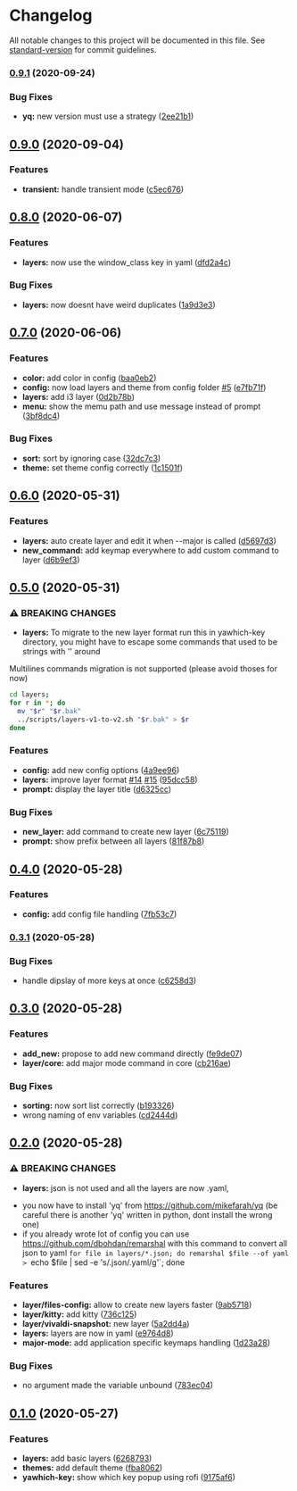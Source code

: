 # Changelog

All notable changes to this project will be documented in this file. See [standard-version](https://github.com/conventional-changelog/standard-version) for commit guidelines.

### [0.9.1](https://github.com/adelin-b/yawhich-key/compare/v0.9.0...v0.9.1) (2020-09-24)


### Bug Fixes

* **yq:** new version must use a strategy ([2ee21b1](https://github.com/adelin-b/yawhich-key/commit/2ee21b15ac59a89d818888ea2c8f3451713ec60a))

## [0.9.0](https://github.com/adelin-b/yawhich-key/compare/v0.8.0...v0.9.0) (2020-09-04)


### Features

* **transient:** handle transient mode ([c5ec676](https://github.com/adelin-b/yawhich-key/commit/c5ec676ea712358637bb8f696f911288c018e014))

## [0.8.0](https://github.com/adelin-b/yawhich-key/compare/v0.7.0...v0.8.0) (2020-06-07)


### Features

* **layers:** now use the window_class key in yaml ([dfd2a4c](https://github.com/adelin-b/yawhich-key/commit/dfd2a4c861f91928c00cd05a42a980e28c25c664))


### Bug Fixes

* **layers:** now doesnt have weird duplicates ([1a9d3e3](https://github.com/adelin-b/yawhich-key/commit/1a9d3e30a5e04c2a5d07d2778e3e3df01f4d1785))

## [0.7.0](https://github.com/adelin-b/yawhich-key/compare/v0.6.0...v0.7.0) (2020-06-06)


### Features

* **color:** add color in config ([baa0eb2](https://github.com/adelin-b/yawhich-key/commit/baa0eb2b1307f74169eeae524b0d969710760535))
* **config:** now load layers and theme from config folder [#5](https://github.com/adelin-b/yawhich-key/issues/5) ([e7fb71f](https://github.com/adelin-b/yawhich-key/commit/e7fb71f434791b9485ea33db6be8e4495b032bed))
* **layers:** add i3 layer ([0d2b78b](https://github.com/adelin-b/yawhich-key/commit/0d2b78b6852473a7527714ad7f94b30f4eaf7b86))
* **menu:** show the memu path and use message instead of prompt ([3bf8dc4](https://github.com/adelin-b/yawhich-key/commit/3bf8dc4ca621786a177242c1695fe99ac9d37339))


### Bug Fixes

* **sort:** sort by ignoring case ([32dc7c3](https://github.com/adelin-b/yawhich-key/commit/32dc7c3d354d9321bd7abe49c8f03bfafbaeb96a))
* **theme:** set theme config correctly ([1c1501f](https://github.com/adelin-b/yawhich-key/commit/1c1501fc883cb04fb9d32e8447740841e12e52fa))

## [0.6.0](https://github.com/adelin-b/yawhich-key/compare/v0.5.0...v0.6.0) (2020-05-31)


### Features

* **layers:** auto create layer and edit it when --major is called ([d5697d3](https://github.com/adelin-b/yawhich-key/commit/d5697d363d32b55cc37286638f48398edc57fc64))
* **new_command:** add keymap everywhere to add custom command to layer ([d6b9ef3](https://github.com/adelin-b/yawhich-key/commit/d6b9ef3c7bf95b148f3991685199abbabf76f9c2))

## [0.5.0](https://github.com/adelin-b/yawhich-key/compare/v0.4.0...v0.5.0) (2020-05-31)


### ⚠ BREAKING CHANGES

* **layers:** To migrate to the new layer format run this in yawhich-key directory,
you might have to escape some commands that used to be strings with '' around

Multilines commands migration is not supported (please avoid thoses for now)

```bash
cd layers;
for r in *; do
  mv "$r" "$r.bak"
  ../scripts/layers-v1-to-v2.sh "$r.bak" > $r
done
```

### Features

* **config:** add new config options ([4a9ee96](https://github.com/adelin-b/yawhich-key/commit/4a9ee9658e97105d13c0a01b40d9fdb7f747b32a))
* **layers:** improve layer format [#14](https://github.com/adelin-b/yawhich-key/issues/14) [#15](https://github.com/adelin-b/yawhich-key/issues/15) ([95dcc58](https://github.com/adelin-b/yawhich-key/commit/95dcc586a2cb1380aecf77472e291663bf559594))
* **prompt:** display the layer title ([d6325cc](https://github.com/adelin-b/yawhich-key/commit/d6325cc001ada9340b8b1762ccee701c0172bab7))


### Bug Fixes

* **new_layer:** add command to create new layer ([6c75119](https://github.com/adelin-b/yawhich-key/commit/6c751190fad46f4cc6ec76b7376fd3192f4d3e31))
* **prompt:** show prefix between all layers ([81f87b8](https://github.com/adelin-b/yawhich-key/commit/81f87b86943734be30fd09a1f5cd3fc333a261b2))

## [0.4.0](https://github.com/adelin-b/yawhich-key/compare/v0.3.1...v0.4.0) (2020-05-28)


### Features

* **config:** add config file handling ([7fb53c7](https://github.com/adelin-b/yawhich-key/commit/7fb53c7d5f029e07f93cd7d049e80b1576d06f0c))

### [0.3.1](https://github.com/adelin-b/yawhich-key/compare/v0.3.0...v0.3.1) (2020-05-28)


### Bug Fixes

* handle dipslay of more keys at once ([c6258d3](https://github.com/adelin-b/yawhich-key/commit/c6258d3043437d1aa3ba587da68dca4f6afa1ac9))

## [0.3.0](https://github.com/adelin-b/yawhich-key/compare/v0.2.0...v0.3.0) (2020-05-28)


### Features

* **add_new:** propose to add new command directly ([fe9de07](https://github.com/adelin-b/yawhich-key/commit/fe9de07abafc7198d120abbf2ea0fc9efc945b53))
* **layer/core:** add major mode command in core ([cb216ae](https://github.com/adelin-b/yawhich-key/commit/cb216ae95735760f2d76a8132a50f4f297a6f701))


### Bug Fixes

* **sorting:** now sort list correctly ([b193326](https://github.com/adelin-b/yawhich-key/commit/b19332645209851f7135e709f2ac69563c13d1fd))
* wrong naming of env variables ([cd2444d](https://github.com/adelin-b/yawhich-key/commit/cd2444d67e4ec7efbacf8ebd1bd1da12f471c4be))

## [0.2.0](https://github.com/adelin-b/yawhich-key/compare/v0.1.0...v0.2.0) (2020-05-28)


### ⚠ BREAKING CHANGES

* **layers:** json is not used and all the layers are now .yaml,
- you now have to install 'yq' from https://github.com/mikefarah/yq (be careful there is another 'yq' written in python, dont install the wrong one)
- if you already wrote lot of config you can use https://github.com/dbohdan/remarshal with this command to convert all json to yaml `for file in layers/*.json; do remarshal $file --of yaml > `echo $file | sed -e 's/\.json/\.yaml/g'`; done

### Features

* **layer/files-config:** allow to create new layers faster ([9ab5718](https://github.com/adelin-b/yawhich-key/commit/9ab57188be2872c671d67d4b403ce7e983a01196))
* **layer/kitty:** add kitty ([736c125](https://github.com/adelin-b/yawhich-key/commit/736c125b8e62cbd72bd3f4e7f4c986477df520b6))
* **layer/vivaldi-snapshot:** new layer ([5a2dd4a](https://github.com/adelin-b/yawhich-key/commit/5a2dd4a809be55618212fc09bfc3bd570473ad21))
* **layers:** layers are now in yaml ([e9764d8](https://github.com/adelin-b/yawhich-key/commit/e9764d8c43efcfbb03021edae24932e319463ac4))
* **major-mode:** add application specific keymaps handling ([1d23a28](https://github.com/adelin-b/yawhich-key/commit/1d23a282764bc5cb7718175dc971c8fc39923e3f))


### Bug Fixes

* no argument made the variable unbound ([783ec04](https://github.com/adelin-b/yawhich-key/commit/783ec042355dd4d5e479bc48554b2c1beb0dc7c5))

## [0.1.0](https://github.com/adelin-b/yawhich-key/compare/9175af68ecab08bef0a54d31e3ac41e29089da4d...v0.1.0) (2020-05-27)


### Features

* **layers:** add basic layers ([6268793](https://github.com/adelin-b/yawhich-key/commit/62687937de3256980822974c70a7f80561ab3ac2))
* **themes:** add default theme ([fba8062](https://github.com/adelin-b/yawhich-key/commit/fba8062daad7e4355c1ee9965cf49e006e6b968c))
* **yawhich-key:** show which key popup using rofi ([9175af6](https://github.com/adelin-b/yawhich-key/commit/9175af68ecab08bef0a54d31e3ac41e29089da4d))
